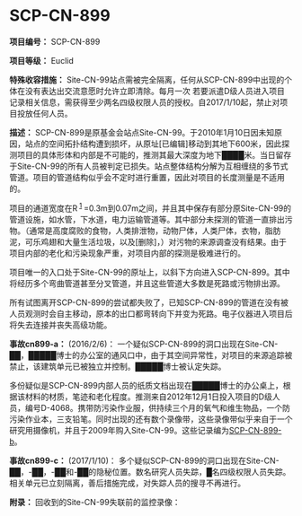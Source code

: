 # SCP-CN-899


> 


**项目编号：** SCP-CN-899

**项目等级：** Euclid

**特殊收容措施：** Site-CN-99站点需被完全隔离，任何从SCP-CN-899中出现的个体在没有表达出交流意愿时允许立即清除。每月一次 若要派遣D级人员进入项目记录相关信息，需获得至少两名四级权限人员的授权。自2017/1/10起，禁止对项目投放任何人员。

**描述：** SCP-CN-899是原基金会站点Site-CN-99。于2010年1月10日因未知原因，站点的空间拓扑结构遭到损坏，从原址[已编辑]移动到其地下600米，因此探测项目的具体形体和内部是不可能的，推测其最大深度为地下████米。当日留存于Site-CN-99的所有人员被判定已损失。站点整体结构分解为互相缠绕的多节式管道。项目的管道结构似乎会不定时进行重置，因此对项目的长度测量是不适用的。

项目的通道宽度在R<sup class='footnoteref'>
 <a shape='rect' class='footnoteref' id='footnoteref-1' href='javascript:;' onclick='WIKIDOT.page.utils.scrollToReference(&apos;footnote-1&apos;)'>1</a>
</sup>=0.3m到0.07m之间，并且其中保存有部分原Site-CN-99的管道设施，如水管，下水道，电力运输管道等。其中部分未探测的管道一直排出污物。（通常是高度腐败的食物，人类排泄物，动物尸体，人类尸体，衣物，脂肪泥，可乐鸡翅和大量生活垃圾，以及[删除]，）对污物的来源调查没有结果。由于项目内部的老化和污染现象严重，对项目内部的探测是极难进行的。

项目唯一的入口处于Site-CN-99的原址上，以斜下方向进入SCP-CN-899。其中将经历多个弯曲管道甚至分叉管道，并且这些管道大多数是死路或污物排出源。

所有试图离开SCP-CN-899的尝试都失败了，已知SCP-CN-899的管道在没有被人员观测时会自主移动，原本的出口都弯转向下并变为死路。电子仪器进入项目后将失去连接并丧失高级功能。

**事故cn899-a：** (2016/2/6)：
一个疑似SCP-CN-899的洞口出现在Site-CN-██，█████博士的办公室的通风口中，由于其空间异常性，对项目的来源追踪被禁止，该建筑单元已被独立并控制。█████博士被认定失踪。

多份疑似是SCP-CN-899内部人员的纸质文档出现在█████博士的办公桌上，根据该材料的材质，笔迹和老化程度。推测来自2012年12月1日投入项目的D级人员，编号D-4068。携带防污染作业服，供持续三个月的氧气和维生物品，一个防污染作业本，三支铅笔。同时出现的还有数个录像带，这些录像带似乎来自于一个研究用摄像机，并且于2009年购入Site-CN-99。这些记录编为[SCP-CN-899-b](//scp-wiki-cn.wikidot.comhttp://scp-wiki-cn.wikidot.com/scp-cn-899-b)。

**事故cn899-c：** (2017/1/10)：
多个疑似SCP-CN-899的洞口出现在Site-CN-██，-██，-██和-██的隐秘位置。数名研究人员失踪，█名四级权限人员失踪。相关单元已立刻隔离，善后措施完成，对失踪人员的搜寻不再进行。

**附录：** 
回收到的Site-CN-99失联前的监控录像：



